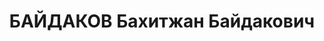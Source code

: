 ---
title: БАЙДАКОВ Бахитжан Байдакович
description: "Род. в 1898, Актюбинская обл., Темирский р-н, аул N 13, казах, обр.:\
  \ начальное. Проживал: Кустанайская обл., Кустанай. Председатель \n  Арестован 02.10.1937.\
  \ Обв. по ст. 58-10, 58-7, 58-11, 58-8 УК РСФСР. Приговор: ВК ВС СССР, 28.02.1938\
  \ – ВМН. \n  Реабилитирован ВК ВС СССР 31.12.1958"
---